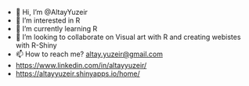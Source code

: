 - 👋 Hi, I’m @AltayYuzeir
- 👀 I’m interested in R
- 🌱 I’m currently learning R
- 💞️ I’m looking to collaborate on Visual art with R and creating webistes with R-Shiny
- 📫 How to reach me? altay.yuzeir@gmail.com
- https://www.linkedin.com/in/altayyuzeir/
- https://altayyuzeir.shinyapps.io/home/


<!---
AltayYuzeir/AltayYuzeir is a ✨ special ✨ repository because its `README.md` (this file) appears on your GitHub profile.
You can click the Preview link to take a look at your changes.
--->
